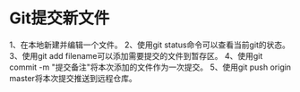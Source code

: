 # Git提交新文件

1、在本地新建并编辑一个文件。
2、使用git status命令可以查看当前git的状态。
3、使用git add filename可以添加需要提交的文件到暂存区。
4、使用git commit -m "提交备注"将本次添加的文件作为一次提交。
5、使用git push origin master将本次提交推送到远程仓库。
